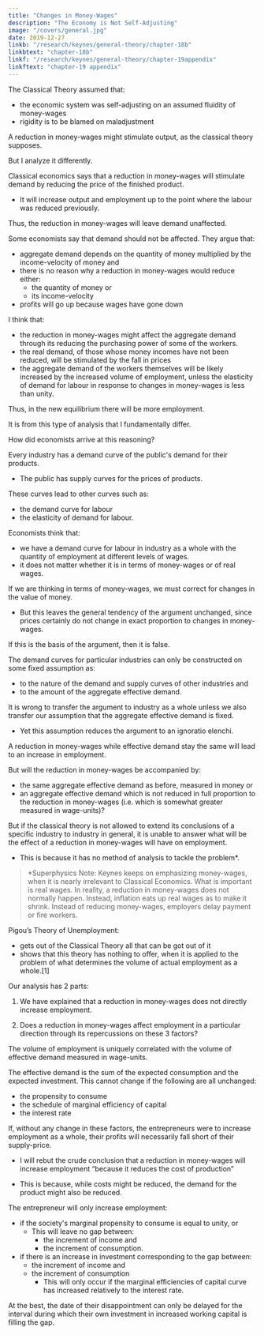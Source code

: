 ```yaml
---
title: "Changes in Money-Wages"
description: "The Economy is Not Self-Adjusting"
image: "/covers/general.jpg"
date: 2019-12-27
linkb: "/research/keynes/general-theory/chapter-18b"
linkbtext: "chapter-18b"
linkf: "/research/keynes/general-theory/chapter-19appendix"
linkftext: "chapter-19 appendix"
---
```



<!-- ## Book V Money-Wages and Prices  -->

<!-- What are the effects of a change in money-wages?

The consequences of a change in money-wages are complicated. -->

The Classical Theory assumed that:
- the economic system was self-adjusting on an assumed fluidity of money-wages
- rigidity is to be blamed on maladjustment 

A reduction in money-wages might stimulate output, as the classical theory supposes. 

But I analyze it differently. 

Classical economics says that a reduction in money-wages will stimulate demand by reducing the price of the finished product. 
- It will increase output and employment up to the point where the labour was reduced previously. <!--  which labour has agreed to accept in its money-wages is just offset by the diminishing marginal efficiency of labour as output from a given equipment) is increased. --> 

Thus, the reduction in money-wages will leave demand unaffected.

Some economists say that demand should not be affected. They argue that:
- aggregate demand depends on the quantity of money multiplied by the income-velocity of money and
- there is no reason why a reduction in money-wages would reduce either:
  - the quantity of money or
  - its income-velocity
- profits will go up because wages have gone down

I think that:
- the reduction in money-wages might affect the aggregate demand through its reducing the purchasing power of some of the workers. 
- the real demand, of those whose money incomes have not been reduced, will be stimulated by the fall in prices 
- the aggregate demand of the workers themselves will be likely increased by the increased volume of employment, unless the elasticity of demand for labour in response to changes in money-wages is less than unity.

Thus, in the new equilibrium there will be more employment.<!--  than there would have been otherwise except, perhaps, in some unusual limiting case which has no reality in practice.  -->

It is from this type of analysis that I fundamentally differ.<!-- ; or rather from the analysis which seems to lie behind such observations as the above.  -->

<!-- The above fairly represents how many economists talk and write. 
The underlying analysis has seldom been written down in detail.  -->

How did economists arrive at this reasoning?


Every industry has a demand curve of the public's demand for their products.  <!-- relating the quantities which can be sold to the prices asked; -->
- The public has supply curves for the prices of products. <!-- which will be asked for the sale of different quantities on various bases of cost. --> 

These curves lead to other curves such as: <!-- schedules between them lead up to a further curve which, on the assumption that other costs are unchanged (except as a result of the change in output), -->
- the demand curve for labour <!-- in the industry relating the quantity of employment to different levels of wages, --> 
- the <!-- shape of the curve at any point furnishing the --> elasticity of demand for labour. 

<!-- This conception is then transferred without substantial modification to industry as a whole.  -->

Economists think that:
- we have a demand curve for labour in industry as a whole with the <!--  relating the --> quantity of employment at different levels of wages.
- it does not matter whether it is in terms of money-wages or of real wages.

<!-- It is held that it makes no material difference to this argument whether   -->

If we are thinking in terms of money-wages, we must correct for changes in the value of money. 
- But this leaves the general tendency of the argument unchanged, since prices certainly do not change in exact proportion to changes in money-wages.

If this is the basis of the argument, then it is false.

The demand curves for particular industries can only be constructed on some fixed assumption as: 
- to the nature of the demand and supply curves of other industries and
- to the amount of the aggregate effective demand. 

It is wrong to transfer the argument to industry as a whole unless we also transfer our assumption that the aggregate effective demand is fixed. 
- Yet this assumption reduces the argument to an ignoratio elenchi. 


A reduction in money-wages while <!-- accompanied by the same aggregate --> effective demand stay the same will lead to an increase in employment.

But will the reduction in money-wages be accompanied by:
- the same aggregate effective demand as before, measured in money or
- an aggregate effective demand which is not reduced in full proportion to the reduction in money-wages (i.e. which is somewhat greater measured in wage-units)?

But if the classical theory is not allowed to extend its conclusions of a specific industry to industry in general, it is unable to answer what will be the effect of a reduction in money-wages will have on employment. 
- This is because it has no method of analysis to tackle the problem*.


> *Superphysics Note: Keynes keeps on emphasizing money-wages, when it is nearly irrelevant to Classical Economics. What is important is real wages. In reality, a reduction in money-wages does not normally happen. Instead, inflation eats up real wages as to make it shrink. Instead of reducing money-wages, employers delay payment or fire workers.  


Pigou’s Theory of Unemployment:
- gets out of the Classical Theory all that can be got out of it
- shows that this theory has nothing to offer, when it is applied to the problem of what determines the volume of actual employment as a whole.[1] 


Our analysis has 2 parts:

1. We have explained that a reduction in money-wages does not directly increase employment. 

<!-- have a direct tendency, cet. par., to  
“cet. par.” means that the propensity to consume, the schedule of the marginal efficiency of capital and the rate of interest are the same as before for the community as a whole. -->

2. Does a reduction in money-wages affect employment in a particular direction through its repercussions on these 3 factors? 

The volume of employment is uniquely correlated with the volume of effective demand measured in wage-units.

The effective demand is the sum of the expected consumption and the expected investment. This cannot change if the following are all unchanged:
- the propensity to consume
- the schedule of marginal efficiency of capital
- the interest rate 

If, without any change in these factors, the entrepreneurs were to increase employment as a whole, their profits will necessarily fall short of their supply-price. 
- I will rebut the crude conclusion that a reduction in money-wages will increase employment “because it reduces the cost of production”

<!-- , if we follow up the course of events on the hypothesis most favourable to this view, namely that at the outset entrepreneurs expect the reduction in money-wages to have this effect.  -->

- This is because, while costs might be reduced, the demand for the product might also be reduced. 

<!--  an entrepreneur, seeing his own costs , will overlook at the outset the repercussions on  and will act on the assumption that he will be able to sell at a profit a larger output than before.  -->

<!-- If, then, entrepreneurs generally act on this expectation, will they in fact succeed in increasing their profits?  -->

The entrepreneur will only increase employment:
- if the society's marginal propensity to consume is equal to unity, or
  - This will leave no gap between:
    - the increment of income and
    - the increment of consumption. 
- if there is an increase in investment corresponding to the gap between:
  - the increment of income and
  - the increment of consumption
    - This will only occur if the marginal efficiencies of capital curve has increased relatively to the interest rate. 

<!-- Thus, the profits realised from the increased output will disappoint the entrepreneurs. 
- Employment will fall back unless the marginal propensity to consume is equal to unity or the reduction in money-wages has had the effect of increasing the schedule of marginal efficiencies of capital relatively to the rate of interest and hence the amount of investment. 

For if entrepreneurs offer employment on a scale which, if they could sell their output at the expected price, would provide the public with incomes out of which they would save more than the amount of current investment, entrepreneurs are bound to make a loss equal to the difference; and this will be the case absolutely irrespective of the level of money wages.  -->

At the best, the date of their disappointment can only be delayed for the interval during which their own investment in increased working capital is filling the gap.

